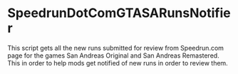 # SpeedrunDotComGTASARunsNotifier

This script gets all the new runs submitted for review from Speedrun.com page for the games San Andreas Original and San Andreas Remastered. This in order to help mods get notified of new runs in order to review them.
